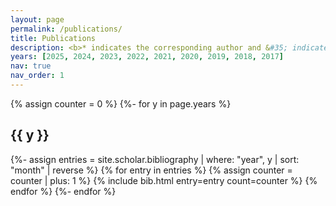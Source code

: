 ```yaml
---
layout: page
permalink: /publications/
title: Publications
description: <b>* indicates the corresponding author and &#35; indicates co-first authorship.</b>
years: [2025, 2024, 2023, 2022, 2021, 2020, 2019, 2018, 2017]
nav: true
nav_order: 1
---
```


<div class="publications">

{% assign counter = 0 %}
{%- for y in page.years %}
  <h2 class="year">{{ y }}</h2>

  {%- assign entries = site.scholar.bibliography | where: "year", y | sort: "month" | reverse %}
  {% for entry in entries %}
    {% assign counter = counter | plus: 1 %}
    {% include bib.html entry=entry count=counter %}
  {% endfor %}
{%- endfor %}

</div>
